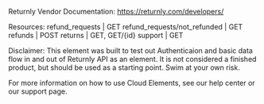 Returnly
Vendor Documentation: https://returnly.com/developers/

Resources: 
refund_requests | GET
refund_requests/not_refunded | GET
refunds | POST
returns | GET, GET/{id}
support | GET


Disclaimer: This element was built to test out Authenticaion and basic data flow in and out of Returnly API as an element. It is not considered a finished product, but should be used as a starting point. Swim at your own risk.

For more information on how to use Cloud Elements, see our help center or our support page.